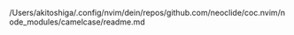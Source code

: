 /Users/akitoshiga/.config/nvim/dein/repos/github.com/neoclide/coc.nvim/node_modules/camelcase/readme.md